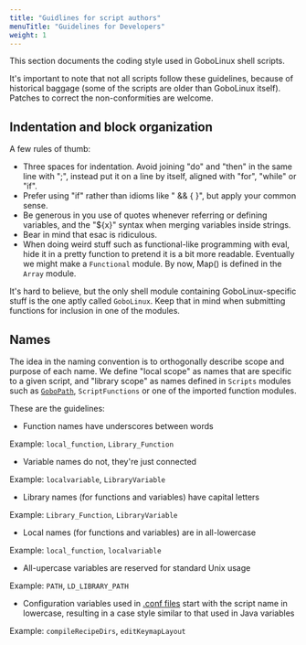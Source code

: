 ```yaml
---
title: "Guidlines for script authors"
menuTitle: "Guidelines for Developers"
weight: 1
---
```


This section documents the coding style used in GoboLinux shell scripts.

It's important to note that not all scripts follow these guidelines,
because of historical baggage (some of the scripts are older than
GoboLinux itself). Patches to correct the non-conformities are welcome.

## Indentation and block organization

A few rules of thumb:

-   Three spaces for indentation. Avoid joining "do" and "then" in the
    same line with ";", instead put it on a line by itself, aligned with
    "for", "while" or "if".
-   Prefer using "if" rather than idioms like " && { }", but apply your common sense.
-   Be generous in you use of quotes whenever referring or defining
    variables, and the "${x}" syntax when merging variables inside
    strings.
-   Bear in mind that esac is ridiculous.
-   When doing weird stuff such as functional-like programming with
    eval, hide it in a pretty function to pretend it is a bit more
    readable. Eventually we might make a
    `Functional` module. By now, Map() is defined
    in the `Array` module.

It's hard to believe, but the only shell module containing
GoboLinux-specific stuff is the one aptly called `GoboLinux`. Keep that in mind when
submitting functions for inclusion in one of the modules.

## Names

The idea in the naming convention is to orthogonally describe scope and
purpose of each name. We define "local scope" as names that are specific
to a given script, and "library scope" as names defined in
`Scripts` modules such as
[`GoboPath`](/Documentation/GoboPath/),
`ScriptFunctions` or one of the imported
function modules.

These are the guidelines:

-   Function names have underscores between words

Example: `local_function`, `Library_Function`

-   Variable names do not, they're just connected

Example: `localvariable`, `LibraryVariable`

-   Library names (for functions and variables) have capital letters

Example: `Library_Function`, `LibraryVariable`

-   Local names (for functions and variables) are in all-lowercase

Example: `local_function`, `localvariable`

-   All-upercase variables are reserved for standard Unix usage

Example: `PATH`, `LD_LIBRARY_PATH`

-   Configuration variables used in [.conf
    files](/Documentation/Configuration-files/) start with the script name in
    lowercase, resulting in a case style similar to that used in Java
    variables

Example: `compileRecipeDirs`, `editKeymapLayout`
